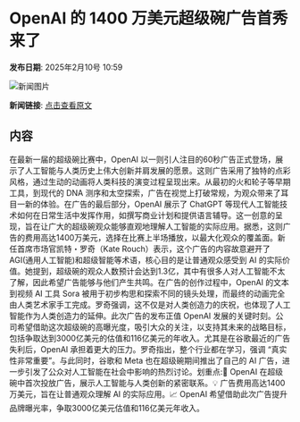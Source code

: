 # OpenAI 的 1400 万美元超级碗广告首秀来了

**发布日期**: 2025年2月10号 10:59

![新闻图片](https://upload.chinaz.com/2025/0210/6387478197073595724074852.png)

**新闻链接**: [点击查看原文](https://www.aibase.com/zh/news/15199)

## 内容

在最新一届的超级碗比赛中，OpenAI 以一则引人注目的60秒广告正式登场，展示了人工智能与人类历史上伟大创新并肩发展的愿景。这则广告采用了独特的点彩风格，通过生动的动画将人类科技的演变过程呈现出来。从最初的火和轮子等早期工具，到现代的 DNA 测序和太空探索，广告在视觉上打破常规，为观众带来了耳目一新的体验。在广告的最后部分，OpenAI 展示了 ChatGPT 等现代人工智能技术如何在日常生活中发挥作用，如撰写商业计划和提供语言辅导。这一创意的呈现，旨在让广大的超级碗观众能够直观地理解人工智能的实际应用。据悉，这则广告的费用高达1400万美元，选择在比赛上半场播放，以最大化观众的覆盖面。新任首席市场官凯特・罗奇（Kate Rouch）表示，这个广告的内容故意避开了 AGI(通用人工智能)和超级智能等术语，核心目的是让普通观众感受到 AI 的实际价值。她提到，超级碗的观众人数预计会达到1.3亿，其中有很多人对人工智能不太了解，因此希望广告能够与他们产生共鸣。在广告的创作过程中，OpenAI 的文本到视频 AI 工具 Sora 被用于初步构思和探索不同的镜头处理，而最终的动画完全由人类艺术家手工完成。罗奇强调，这不仅是对人类创造力的庆祝，也体现了人工智能作为人类创造力的延伸。此次广告的发布正值 OpenAI 发展的关键时刻。公司希望借助这次超级碗的高曝光度，吸引大众的关注，以支持其未来的战略目标，包括争取达到3000亿美元的估值和116亿美元的年收入。尤其是在谷歌最近的广告失利后，OpenAI 承担着更大的压力。罗奇指出，整个行业都在学习，强调 “真实性非常重要”。与此同时，谷歌和 Meta 也在超级碗期间推出了自己的 AI 广告，进一步引发了公众对人工智能在社会中影响的热烈讨论。划重点:🎉 OpenAI 在超级碗中首次投放广告，展示人工智能与人类创新的紧密联系。💡 广告费用高达1400万美元，旨在让普通观众理解 AI 的实际应用。📈 OpenAI 希望借助此次广告提升品牌曝光率，争取3000亿美元估值和116亿美元年收入。
